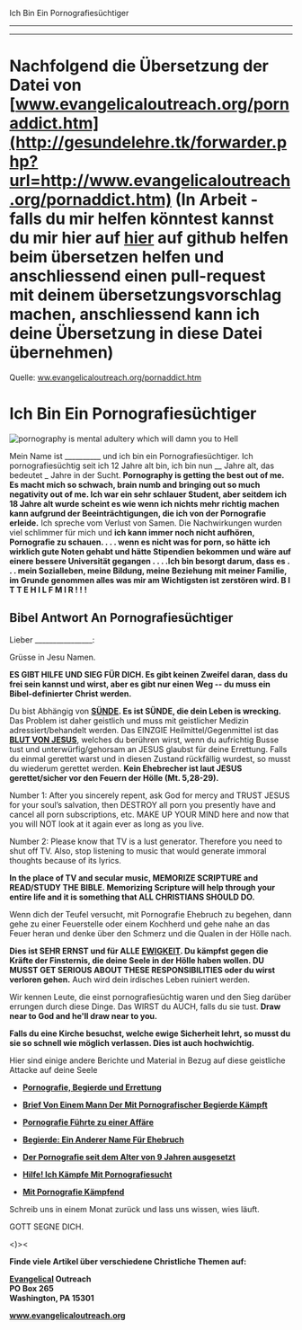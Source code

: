 <!--t Ich Bin Ein Pornografiesüchtiger - in Arbeit (60% übersetzt) t-->
<!--d Pornografiesucht, Pornografie, Porno, Sucht, Süchtig, Pornografiesüchtig, Freiheit von Pornografiesucht, Freiheit von Pornografie, Begierde, Begierden, Lust, Geil, Wollust, Schmutzige Gedanken, Freiheit von Schmutzigen Gedanken d-->

Ich Bin Ein Pornografiesüchtiger

- - - 
- - -

# Nachfolgend die Übersetzung der Datei von [www.evangelicaloutreach.org/pornaddict.htm](http://gesundelehre.tk/forwarder.php?url=http://www.evangelicaloutreach.org/pornaddict.htm) (In Arbeit - falls du mir helfen könntest kannst du mir hier auf [hier](https://github.com/gesundelehre/gesundelehre_translate/blob/master/content/static/pornografiesucht/pornografiesuechtiger.md) auf github helfen beim übersetzen helfen und anschliessend einen pull-request mit deinem übersetzungsvorschlag machen, anschliessend kann ich deine Übersetzung in diese Datei übernehmen)

Quelle: [ww.evangelicaloutreach.org/pornaddict.htm](http://www.gesundelehre.tk/forwarder.php?url=http://www.evangelicaloutreach.org/pornaddict.htm)


# Ich Bin Ein Pornografiesüchtiger

![pornography is mental adultery which will damn you to Hell](../files/pictures/sexcoun.jpg)

Mein Name ist __________ und ich bin ein Pornografiesüchtiger. Ich pornografiesüchtig seit ich 12 Jahre alt bin, ich bin nun __ Jahre alt, das bedeutet _ Jahre in der Sucht. **Pornography is getting the best out of me. Es macht mich so schwach, brain numb and bringing out so much negativity out of me. Ich war ein sehr schlauer Student, aber seitdem ich 18 Jahre alt wurde scheint es wie wenn ich nichts mehr richtig machen kann aufgrund der Beeinträchtigungen, die ich von der Pornografie erleide.** Ich spreche vom Verlust von Samen. Die Nachwirkungen wurden viel schlimmer für mich und **ich kann immer noch nicht aufhören, Pornografie zu schauen. . . . wenn es nicht was for porn, so hätte ich wirklich gute Noten gehabt und hätte Stipendien bekommen und wäre auf einere bessere Universität gegangen . . . .Ich bin besorgt darum, dass es . . . mein Sozialleben, meine Bildung, meine Beziehung mit meiner Familie, im Grunde genommen alles was mir am Wichtigsten ist zerstören wird. B I T T E H I L F M I R ! ! !**

## Bibel Antwort An Pornografiesüchtiger

Lieber ________________:

Grüsse in Jesu Namen.

**ES GIBT HILFE UND SIEG FÜR DICH. Es gibt keinen Zweifel daran, dass du frei sein kannst und wirst, aber es gibt nur einen Weg -- du muss ein Bibel-definierter Christ werden.**

 Du bist Abhängig von **[SÜNDE](http://www.gesundelehre.tk/forwarder.php?url=http://www.evangelicaloutreach.org/sin.html). Es ist SÜNDE, die dein Leben is wrecking.** Das Problem ist daher geistlich und muss mit geistlicher Medizin adressiert/behandelt werden. Das EINZGIE Heilmittel/Gegenmittel ist das **[BLUT VON JESUS](http://www.gesundelehre.tk/forwarder.php?url=http://www.evangelicaloutreach.org/jesusblood.html)**, welches du berühren wirst, wenn du aufrichtig Busse tust und unterwürfig/gehorsam an JESUS glaubst für deine Errettung. Falls du einmal gerettet warst und in diesen Zustand rückfällig wurdest, so musst du wiederum gerettet werden. **Kein Ehebrecher ist laut JESUS gerettet/sicher vor den Feuern der Hölle (Mt. 5,28-29).**

Number 1: After you sincerely repent, ask God for mercy and TRUST JESUS for your soul’s salvation, then DESTROY all porn you presently have and cancel all porn subscriptions, etc. MAKE UP YOUR MIND here and now that you will NOT look at it again ever as long as you live.

Number 2: Please know that TV is a lust generator. Therefore you need to shut off TV. Also, stop listening to music that would generate immoral thoughts because of its lyrics.

**In the place of TV and secular music, MEMORIZE SCRIPTURE and READ/STUDY THE BIBLE. Memorizing Scripture will help through your entire life and it is something that ALL CHRISTIANS SHOULD DO.**

 
Wenn dich der Teufel versucht, mit Pornografie Ehebruch zu begehen, dann gehe zu einer Feuerstelle oder einem Kochherd und gehe nahe an das Feuer heran und denke über den Schmerz und die Qualen in der Hölle nach.

**Dies ist SEHR ERNST und für ALLE [EWIGKEIT](http://www.gesundelehre.tk/forwarder.php?url=http://www.evangelicaloutreach.org/eternity.html). Du kämpfst gegen die Kräfte der Finsternis, die deine Seele in der Hölle haben wollen. DU MUSST GET SERIOUS ABOUT THESE RESPONSIBILITIES oder du wirst verloren gehen.** Auch wird dein irdisches Leben ruiniert werden.

 
Wir kennen Leute, die einst pornografiesüchtig waren und den Sieg darüber errungen durch diese Dinge. Das WIRST du AUCH, falls du sie tust. **Draw near to God and he'll draw near to you.**

 
**Falls du eine Kirche besuchst, welche ewige Sicherheit lehrt, so musst du sie so schnell wie möglich verlassen. Dies ist auch hochwichtig.**

 
Hier sind einige andere Berichte und Material in Bezug auf diese geistliche Attacke auf deine Seele

- **[Pornografie, Begierde und Errettung](http://www.gesundelehre.tk/forwarder.php?url=http://www.evangelicaloutreach.org/porno2.html)**

- **[Brief Von Einem Mann Der Mit Pornografischer Begierde Kämpft](http://www.gesundelehre.tk/forwarder.php?url=http://www.evangelicaloutreach.org/lustltr.html)**

- **[Pornografie Führte zu einer Affäre](http://www.gesundelehre.tk/forwarder.php?url=http://www.evangelicaloutreach.org/lustltr3.html)**

- **[Begierde: Ein Anderer Name Für Ehebruch](http://www.gesundelehre.tk/forwarder.php?url=http://www.evangelicaloutreach.org/lust.html)**

- **[Der Pornografie seit dem Alter von 9 Jahren ausgesetzt](http://www.gesundelehre.tk/forwarder.php?url=http://www.evangelicaloutreach.org/porno3.html)**

- **[Hilfe! Ich Kämpfe Mit Pornografiesucht](http://www.gesundelehre.tk/forwarder.php?url=http://www.evangelicaloutreach.org/porn6.html)**

- **[Mit Pornografie Kämpfend](http://www.gesundelehre.tk/forwarder.php?url=http://www.evangelicaloutreach.org/porno.html)**

 Schreib uns in einem Monat zurück und lass uns wissen, wies läuft.

 GOTT SEGNE DICH.

<)><

**Finde viele Artikel über verschiedene Christliche Themen auf:**

**[Evangelical](http://www.gesundelehre.tk/forwarder.php?url=http://www.evangelicaloutreach.org/index.html) Outreach**  
**PO Box 265**  
**Washington, PA 15301**

**www.evangelicaloutreach.org**